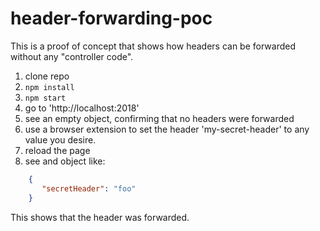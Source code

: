 # header-forwarding-poc
This is a proof of concept that shows how headers can be forwarded without any "controller code".

 1. clone repo
 1. `npm install`
 1. `npm start`
 1. go to 'http://localhost:2018'
 1. see an empty object, confirming that no headers were forwarded
 1. use a browser extension to set the header 'my-secret-header' to any value you desire.
 1. reload the page
 1. see and object like:
 ```JSON 
     {
        "secretHeader": "foo"
     }
 ```    
 This shows that the header was forwarded.
